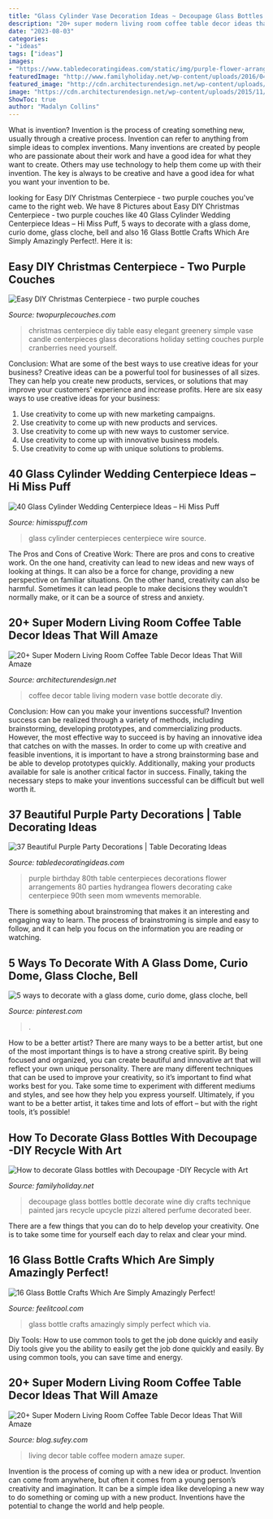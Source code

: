 ```yaml
---
title: "Glass Cylinder Vase Decoration Ideas ~ Decoupage Glass Bottles Bottle Decorate Wine Diy Crafts Technique Painted Jars Recycle Upcycle Pizzi Altered Perfume Decorated Beer"
description: "20+ super modern living room coffee table decor ideas that will amaze"
date: "2023-08-03"
categories:
- "ideas"
tags: ["ideas"]
images:
- "https://www.tabledecoratingideas.com/static/img/purple-flower-arrangements-on-birthday-party-table-730.jpg"
featuredImage: "http://www.familyholiday.net/wp-content/uploads/2016/04/decorate-Glass-bottles-with-Decoupage-12.jpg"
featured_image: "http://cdn.architecturendesign.net/wp-content/uploads/2015/11/AD-10-chich-living-room-decor.jpg"
image: "https://cdn.architecturendesign.net/wp-content/uploads/2015/11/AD-21-bottle-vase-coffee-table-decor.jpg"
ShowToc: true
author: "Madalyn Collins"
---
```



What is invention?
Invention is the process of creating something new, usually through a creative process. Invention can refer to anything from simple ideas to complex inventions. Many inventions are created by people who are passionate about their work and have a good idea for what they want to create. Others may use technology to help them come up with their invention. The key is always to be creative and have a good idea for what you want your invention to be.

	

		
looking for Easy DIY Christmas Centerpiece - two purple couches you've came to the right web. We have 8 Pictures about Easy DIY Christmas Centerpiece - two purple couches like 40 Glass Cylinder Wedding Centerpiece Ideas – Hi Miss Puff, 5 ways to decorate with a glass dome, curio dome, glass cloche, bell and also 16 Glass Bottle Crafts Which Are Simply Amazingly Perfect!. Here it is:
		
    
## Easy DIY Christmas Centerpiece - Two Purple Couches

<img loading=lazy src="http://twopurplecouches.com/wp-content/uploads/2017/11/christmas-centerpiece-diy-idea-natural-greenery.jpg" onerror="this.onerror=null;this.src='https://tse3.mm.bing.net/th?id=OIP.OnPBRXRxHcSEvkCpssiTuAHaLK&amp;pid=15.1';" alt="Easy DIY Christmas Centerpiece - two purple couches">

_Source: twopurplecouches.com_

>christmas centerpiece diy table easy elegant greenery simple vase candle centerpieces glass decorations holiday setting couches purple cranberries need yourself. 

	

Conclusion: What are some of the best ways to use creative ideas for your business?
Creative ideas can be a powerful tool for businesses of all sizes. They can help you create new products, services, or solutions that may improve your customers' experience and increase profits. Here are six easy ways to use creative ideas for your business: 
1. Use creativity to come up with new marketing campaigns.
2. Use creativity to come up with new products and services.
3. Use creativity to come up with new ways to customer service.
4. Use creativity to come up with innovative business models.
5. Use creativity to come up with unique solutions to problems.

    
## 40 Glass Cylinder Wedding Centerpiece Ideas – Hi Miss Puff

<img loading=lazy src="https://www.himisspuff.com/wp-content/uploads/2017/09/Glass-Cylinders-Wedding-Centerpieces-4.jpg" onerror="this.onerror=null;this.src='https://tse3.mm.bing.net/th?id=OIP.S9MfjNcmO0PYoF0ZAoKCwAHaLF&amp;pid=15.1';" alt="40 Glass Cylinder Wedding Centerpiece Ideas – Hi Miss Puff">

_Source: himisspuff.com_

>glass cylinder centerpieces centerpiece wire source. 

	

The Pros and Cons of Creative Work:
There are pros and cons to creative work. On the one hand, creativity can lead to new ideas and new ways of looking at things. It can also be a force for change, providing a new perspective on familiar situations. On the other hand, creativity can also be harmful. Sometimes it can lead people to make decisions they wouldn't normally make, or it can be a source of stress and anxiety.

    
## 20+ Super Modern Living Room Coffee Table Decor Ideas That Will Amaze

<img loading=lazy src="https://cdn.architecturendesign.net/wp-content/uploads/2015/11/AD-21-bottle-vase-coffee-table-decor.jpg" onerror="this.onerror=null;this.src='https://tse1.mm.bing.net/th?id=OIP.kWCZLd9woBskpfGy9AqRaAHaKc&amp;pid=15.1';" alt="20+ Super Modern Living Room Coffee Table Decor Ideas That Will Amaze">

_Source: architecturendesign.net_

>coffee decor table living modern vase bottle decorate diy. 

	

Conclusion: How can you make your inventions successful?
Invention success can be realized through a variety of methods, including brainstorming, developing prototypes, and commercializing products. However, the most effective way to succeed is by having an innovative idea that catches on with the masses. In order to come up with creative and feasible inventions, it is important to have a strong brainstorming base and be able to develop prototypes quickly. Additionally, making your products available for sale is another critical factor in success. Finally, taking the necessary steps to make your inventions successful can be difficult but well worth it.

    
## 37 Beautiful Purple Party Decorations | Table Decorating Ideas

<img loading=lazy src="https://www.tabledecoratingideas.com/static/img/purple-flower-arrangements-on-birthday-party-table-730.jpg" onerror="this.onerror=null;this.src='https://tse4.mm.bing.net/th?id=OIP.1MwkMP-NJtzERwyDGkdc-gHaLH&amp;pid=15.1';" alt="37 Beautiful Purple Party Decorations | Table Decorating Ideas">

_Source: tabledecoratingideas.com_

>purple birthday 80th table centerpieces decorations flower arrangements 80 parties hydrangea flowers decorating cake centerpiece 90th seen mom wmevents memorable. 

	

There is something about brainstroming that makes it an interesting and engaging way to learn. The process of brainstroming is simple and easy to follow, and it can help you focus on the information you are reading or watching.

    
## 5 Ways To Decorate With A Glass Dome, Curio Dome, Glass Cloche, Bell

<img loading=lazy src="https://i.pinimg.com/736x/9c/d2/c6/9cd2c6316b2357ddb251facda7cfc712.jpg" onerror="this.onerror=null;this.src='https://tse3.mm.bing.net/th?id=OIP.UVJqaEK8rjahZC6AIJiDEAHaJc&amp;pid=15.1';" alt="5 ways to decorate with a glass dome, curio dome, glass cloche, bell">

_Source: pinterest.com_

>. 

	

How to be a better artist?
There are many ways to be a better artist, but one of the most important things is to have a strong creative spirit. By being focused and organized, you can create beautiful and innovative art that will reflect your own unique personality. There are many different techniques that can be used to improve your creativity, so it’s important to find what works best for you. Take some time to experiment with different mediums and styles, and see how they help you express yourself. Ultimately, if you want to be a better artist, it takes time and lots of effort – but with the right tools, it’s possible!

    
## How To Decorate Glass Bottles With Decoupage -DIY Recycle With Art

<img loading=lazy src="http://www.familyholiday.net/wp-content/uploads/2016/04/decorate-Glass-bottles-with-Decoupage-12.jpg" onerror="this.onerror=null;this.src='https://tse2.mm.bing.net/th?id=OIP.W3EvB1KYc5415ZjUPV8KFAHaLL&amp;pid=15.1';" alt="How to decorate Glass bottles with Decoupage -DIY Recycle with Art">

_Source: familyholiday.net_

>decoupage glass bottles bottle decorate wine diy crafts technique painted jars recycle upcycle pizzi altered perfume decorated beer. 

	

There are a few things that you can do to help develop your creativity. One is to take some time for yourself each day to relax and clear your mind.

    
## 16 Glass Bottle Crafts Which Are Simply Amazingly Perfect!

<img loading=lazy src="http://feelitcool.com/wp-content/uploads/2017/05/glass-bottle-crafts-that-will-fascinate-you11.jpg" onerror="this.onerror=null;this.src='https://tse4.mm.bing.net/th?id=OIP.jfrYYSd1Zo41Srg87ybdbwHaLH&amp;pid=15.1';" alt="16 Glass Bottle Crafts Which Are Simply Amazingly Perfect!">

_Source: feelitcool.com_

>glass bottle crafts amazingly simply perfect which via. 

	

Diy Tools: How to use common tools to get the job done quickly and easily
Diy tools give you the ability to easily get the job done quickly and easily. By using common tools, you can save time and energy.

    
## 20+ Super Modern Living Room Coffee Table Decor Ideas That Will Amaze

<img loading=lazy src="http://cdn.architecturendesign.net/wp-content/uploads/2015/11/AD-10-chich-living-room-decor.jpg" onerror="this.onerror=null;this.src='https://tse2.mm.bing.net/th?id=OIP.ucTTYK93FraEfKDoXgKuRgHaJZ&amp;pid=15.1';" alt="20+ Super Modern Living Room Coffee Table Decor Ideas That Will Amaze">

_Source: blog.sufey.com_

>living decor table coffee modern amaze super. 

	

Invention is the process of coming up with a new idea or product. Invention can come from anywhere, but often it comes from a young person’s creativity and imagination. It can be a simple idea like developing a new way to do something or coming up with a new product. Inventions have the potential to change the world and help people.


